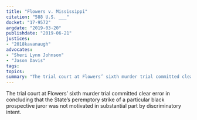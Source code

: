 ```yaml
---
title: "Flowers v. Mississippi"
citation: "588 U.S. ___"
docket: "17-9572"
argdate: "2019-03-20"
publishdate: "2019-06-21"
justices:
- "2018kavanaugh"
advocates:
- "Sheri Lynn Johnson"
- "Jason Davis"
tags:
topics:
summary: "The trial court at Flowers’ sixth murder trial committed clear error in concluding that the State’s peremptory strike of a particular black prospective juror was not motivated in substantial part by discriminatory intent."
---
```

The trial court at Flowers’ sixth murder trial committed clear error in concluding that the State’s peremptory strike of a particular black prospective juror was not motivated in substantial part by discriminatory intent.